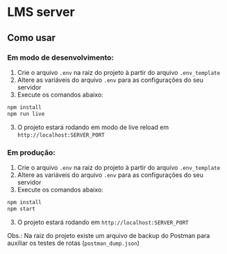 # LMS server

## Como usar

### Em modo de desenvolvimento:
1) Crie o arquivo `.env` na raiz do projeto à partir do arquivo `.env_template`
2) Altere as variáveis do arquivo `.env` para as configurações do seu servidor
3) Execute os comandos abaixo:
```sh
npm install
npm run live
```
3) O projeto estará rodando em modo de live reload em `http://localhost:SERVER_PORT`

### Em produção:
1) Crie o arquivo `.env` na raiz do projeto à partir do arquivo `.env_template`
2) Altere as variáveis do arquivo `.env` para as configurações do seu servidor
3) Execute os comandos abaixo:
```sh
npm install
npm start
```
3) O projeto estará rodando em `http://localhost:SERVER_PORT`

Obs.: Na raiz do projeto existe um arquivo de backup do Postman para auxiliar os testes de rotas (`postman_dump.json`)
